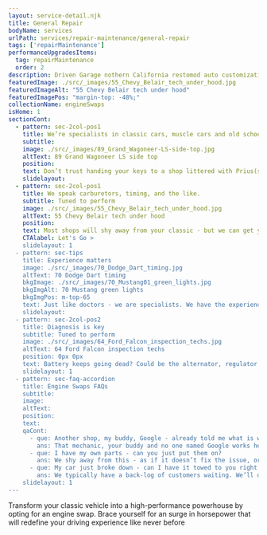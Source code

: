 ```yaml
---
layout: service-detail.njk
title: General Repair
bodyName: services
urlPath: services/repair-maintenance/general-repair
tags: ['repairMaintenance']
performanceUpgradesItems:
  tag: repairMaintenance
  order: 2
description: Driven Garage nothern California restomod auto customization and repair shop
featuredImage: ./src/_images/55_Chevy_Belair_tech_under_hood.jpg
featuredImageAlt: "55 Chevy Belair tech under hood"
featuredImagePos: "margin-top: -48%;"
collectionName: engineSwaps
isHome: 1
sectionCont:
  - pattern: sec-2col-pos1
    title: We’re specialists in classic cars, muscle cars and old schools.
    subtitle: 
    image: ./src/_images/89_Grand_Wagoneer-LS-side-top.jpg
    altText: 89 Grand Wagoneer LS side top
    position: 
    text: Don’t trust handing your keys to a shop littered with Prius(s) (or is it Priii?) - bring it to the folks that know classics, muscle cars and old schools. It’s a rare occasion you’ll find a Honda in our shop (though some of our customer love us so much they force us to work on their daily drivers as well).
    slidelayout:
  - pattern: sec-2col-pos1
    title: We speak carburetors, timing, and the like.
    subtitle: Tuned to perform
    image: ./src/_images/55_Chevy_Belair_tech_under_hood.jpg
    altText: 55 Chevy Belair tech under hood
    position: 
    text: Most shops will shy away from your classic - but we can get you back up and running in no time with the tools, expertise and facility to tackle any issue with your classic.
    CTAlabel: Let's Go >
    slidelayout: 1
  - pattern: sec-tips
    title: Experience matters
    image: ./src/_images/70_Dodge_Dart_timing.jpg
    altText: 70 Dodge Dart timing
    bkgImage: ./src/_images/70_Mustang01_green_lights.jpg
    bkgImgAlt: 70 Mustang green lights
    bkgImgPos: m-top-65
    text: Just like doctors - we are specialists. We have the experience, knowledge and tools to diagnose issues with your classic car quickly. Nothing against shops that work on modern cars - they may have an old guy in the back that knows his stuff - but we do this every day.
    slidelayout:
  - pattern: sec-2col-pos2
    title: Diagnosis is key
    subtitle: Tuned to perform
    image: ./src/_images/64_Ford_Falcon_inspection_techs.jpg
    altText: 64 Ford Falcon inspection techs
    position: 0px 0px
    text: Battery keeps going dead? Could be the alternator, regulator or another component drawing power. Running rough and stalling - could be the carburetor, a vacuum leak or other issue. Whatever the problem is it will require a bit of time to diagnose - then repair. We cant always tell you what it is from a work request, but if it takes only a short time to fix, you’ll be charged for just that. If it takes more time and parts we’ll let you know.
    slidelayout: 1
  - pattern: sec-faq-accordion
    title: Engine Swaps FAQs
    subtitle: 
    image: 
    altText: 
    position: 
    text: 
    qaCont:
      - que: Another shop, my buddy, Google - already told me what is wrong. Can you just fix it?
        ans: That mechanic, your buddy and no one named Google works here. We’ll still need to perform a proper diagnosis. Period.
      - que: I have my own parts - can you just put them on?
        ans: We shy away from this - as if it doesn’t fix the issue, or the part fails - you blame us… If we buy the parts, we know where they came from. Simply said - no warranty on parts or install if we didn’t procure the parts.
      - que: My car just broke down - can I have it towed to you right now?
        ans: We typically have a back-log of customers waiting. We’ll do our best to accommodate you but we only have so much room in the shop, and so many hours available for the work we have in and scheduled to come in. <span class="js-modal-trigger" data-target="modal-js-example">Submit a work request</span> or call first!
    slidelayout: 1
---
```


Transform your classic vehicle into a high-performance powerhouse by opting for an engine swap. Brace yourself for an surge in horsepower that will redefine your driving experience like never before